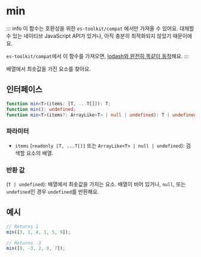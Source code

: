 # min

::: info
이 함수는 호환성을 위한 `es-toolkit/compat` 에서만 가져올 수 있어요. 대체할 수 있는 네이티브 JavaScript API가 있거나, 아직 충분히 최적화되지 않았기 때문이에요.

`es-toolkit/compat`에서 이 함수를 가져오면, [lodash와 완전히 똑같이 동작](../../../compatibility.md)해요.
:::

배열에서 최솟값을 가진 요소를 찾아요.

## 인터페이스

```typescript
function min<T>(items: [T, ...T[]]): T;
function min(): undefined;
function min<T>(items?: ArrayLike<T> | null | undefined): T | undefined;
```

### 파라미터

- `items` (`readonly [T, ...T[]]` 또는 `ArrayLike<T> | null | undefined`): 검색할 요소의 배열.

### 반환 값

(`T | undefined`): 배열에서 최솟값을 가지는 요소. 배열이 비어 있거나, `null`, 또는 `undefined`인 경우 `undefined`를 반환해요.

## 예시

```typescript
// Returns 1
min([3, 1, 4, 1, 5, 9]);

// Returns -3
min([0, -3, 2, 8, 7]);
```
